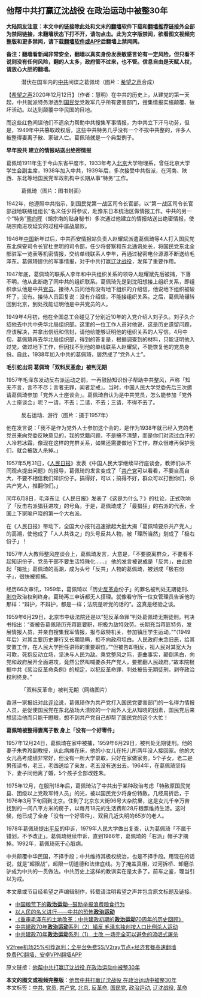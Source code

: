  <h2>他帮中共打赢辽沈战役 在政治运动中被整30年</h2> <p class="notice"><b>大陆网友注意：本文中的链接除此处和文末的<a href="https://github.com/bannedbook/fanqiang" >翻墙</a>软件下载和<a href="https://github.com/killgcd/justmysocks/blob/master/README.md">翻墙推荐</a>链接外全部为禁网链接，未翻墙状态下打不开，请勿点击。此为文字版禁闻，欲看图文视频完整版和更多禁闻，请下载<a href="https://github.com/bannedbook/fanqiang">翻墙软件或APP</a>后翻墙上禁闻网。</p><p>备注：翻墙看新闻非常安全，翻墙以真实身份发表敏感言论有一定风险，但只看不说则没有任何风险，翻的人太多，政府管不过来，也不管。信息自由是天赋人权，请放心大胆的翻墙。</b></p>  <div class="entry"> <figure><figcaption>潜伏在国军内的<a href="https://www.bannedbook.org/bnews/tag/%e4%b8%ad%e5%85%b1/" class="st_tag internal_tag" rel="tag" title="标签 中共 下的日志">中共</a>间谍之葛佩琦（图片：<a target="_blank" href="https://www.soundofhope.org/">希望之声</a>合成）</figcaption></figure> <p>【<span class='wp_keywordlink_affiliate'><a href="https://www.soundofhope.org" title="希望之声" target="_blank">希望之声</a></span>2020年12月12日】（作者：慧明）在中共的历史上，从建党的第一天起，中共就派特务渗透到<a href="https://www.bannedbook.org/bnews/tag/%e5%9b%bd%e6%b0%91%e5%85%9a/" class="st_tag internal_tag" rel="tag" title="标签 国民党 下的日志">国民党</a>党政军几乎所有要害部门，搜集情报实施颠覆、破坏活动。以达到颠覆中华民国的目地。</p> <p>而这些红色间谍他们不遗余力帮助中共搜集军事情报，为中共立下汗马功劳，但是，1949年中共篡取政权后，这些中共特务几乎没有一个不挨中共整的，许多人被整得妻离子散、家破人亡。葛佩琦就是一个典型例子。</p> <p><strong>早年投共 建立的情报站送出绝密情报</strong></p> <p>葛佩琦1911年生于今山东省平度市，1933年考入<a href="https://www.bannedbook.org/bnews/tag/%e5%8c%97%e4%ba%ac/" class="st_tag internal_tag" rel="tag" title="标签 北京 下的日志">北京</a>大学物理系，曾任北京大学学生会副主席，1938年加入中共，1939年后，多次接受中共指派，在河南、陕西、东北等地国民党军政机构中长期从事“特务”工作。</p> <figure><figcaption>葛佩琦（图片：图书封面）</figcaption></figure> <p>1942年，他遵照中共指示，到国民党第一战区司令长官部，以“第一战区司令长官部战地联络组组长”名义任少将参议，赴豫东日本统治区做情报工作。中共的另一个“特务”<span class='wp_keywordlink'><a href="https://www.bannedbook.org/forum2/topic1168.html" title="熊向晖： 我的情报与外交生涯 （中共黨史出版社 1999）" target="_blank">熊向晖</a></span>（胡宗南的贴身秘书）多次通过他建立的情报站送出绝密情报，使胡宗南进攻延安的过程中屡战屡败。</p> <p>1946年<span class='wp_keywordlink_affiliate'><a href="https://www.bannedbook.org/" title="中国" target="_blank">中国</a></span>新年过后，中共西安情报站负责人赵耀斌派遣葛佩琦等4人打入国民党东北保安司令长官杜聿明的司令部，任少将督察和东北通讯处长，将国民党东北全部驻军一览表等机密情报，交给单线联系人李年，再通过秘密电台源源不断送给毛泽东。葛佩琦提供的军事情报，对于中共打赢<a href="https://www.bannedbook.org/bnews/tag/%E8%BE%BD%E6%B2%88%E6%88%98%E5%BD%B9/" class="st_tag internal_tag" rel="tag" title="标签 辽沈战役 下的日志">辽沈战役</a>，发挥了重要作用。</p>  <p>1947年底，葛佩琦的联系人李年和中共组织关系的领导人赵耀斌先后被捕，下落不明，他从此断绝了同中共的组织联系。葛佩琦先是到沈阳想接上组织关系，即组织承认他是中共<a href="https://www.bannedbook.org/bnews/tag/%E5%85%9A%E5%91%98/" class="st_tag internal_tag" rel="tag" title="标签 党员 下的日志">党员</a>。接待人员问他有没有地下组织的介绍信，他说地下组织被破坏了，没有。接待人员回复说：没有介绍信，不能接组织关系。之后，葛佩琦辗转回到北京，到处找能证明他是中共党员的人。</p> <p>1949年4月初，他在全国总工会碰见了分别近10年的入党介绍人刘子久。刘子久介绍他去中共中央华北局组织部。这里的一位工作人员对他说，这是历史遗留问题，应该解决，并拿出信纸和信封，请他给能够证明他的组织关系的人写信。4月中旬，葛佩琦再去华北局组织部，得到的答复是，根据调查到的材料，只能证明他入过党，做过地下工作，但因找不到他的单线联系人赵耀斌，不能恢复他的党员身份。自此，1938年加入中共的葛佩琦，居然成了“党外人士”。</p> <p><strong>毛引蛇出洞 葛佩琦「双料反<a href="https://www.bannedbook.org/bnews/tag/%e9%9d%a9%e5%91%bd/" class="st_tag internal_tag" rel="tag" title="标签 革命 下的日志">革命</a>」被判无期</strong></p> <p>1957年毛泽东发动反右派运动之前，一再鼓励知识份子帮助中共整风，声称「知无不言，言不不尽；言者无罪，闻者足戒」。当时，中国人民大学党委先后三次邀请葛佩琦参加「党外人士座谈会」。葛佩琦自认为是中共党员，怎么能参加「党外人士座谈会」呢？一请，不去；二请，不去；三请，不得不去了。</p> <figure><figcaption>反右运动、游行（图片：摄于1957年）</figcaption></figure> <p>他在发言说：「我不是作为党外人士参加这个会的，是作为1938年就已经入党的老党员来向党委反映意见的，我的党籍问题，不是搞不清楚，而是你们对流过血汗的人冷若冰霜，像现在这样的党群关系，如果还需要做地下工作，群众很难再保护我们，就会被敌人杀掉。」</p> <p>1957年5月31日，《<span class='wp_keywordlink'><a href="https://www.bannedbook.org/forum2/topic109.html" title="透视人民日报" target="_blank">人民日报</a></span>》发表《中国人民大学继续举行座谈会，教师们从不同观点提出问题》的报导，葛佩琦的发言变成了「<a href="https://www.bannedbook.org/bnews/tag/%e5%85%b1%e4%ba%a7%e5%85%9a/" class="st_tag internal_tag" rel="tag" title="标签 共产党 下的日志">共产党</a>可以看看，不要自高自大，不要不相信我们知识份子。搞得好，可以；搞得不好，群众可以打倒你们，杀共产党人，推翻你们。」</p>  <p>同年6月8日，毛泽东让《人民日报》发表了《这是为什么？》的社论，正式吹响了「反击右派猖狂进攻」的号角。于是，葛佩琦成了「最猖狂」的右派的代表，全国上下家喻户晓的第一个大右派。</p> <p>在《人民日报》带动下，全国大小报刊迅速掀起大批大揭「葛佩琦要杀共产党人」的高潮，使他成了「人人共诛之」的头号反共人物，被「理所当然」划成了「极右份子」！</p> <p>1957年人大教师整风座谈会上，葛佩琦发言，大意是，「不要脱离群众，不要看不起知识份子，党员干部不要生活特殊化……」 他的发言被说成是「反共」，由此掀起「揭批」葛佩琦的高潮，成为头号「反共」人物的葛佩琦，被划成「极右份子」，很快被抓捕。</p> <p>经历66次审讯，1959年，葛佩琦以「历史<a href="https://www.bannedbook.org/bnews/tag/%E5%8F%8D%E9%9D%A9%E5%91%BD/" class="st_tag internal_tag" rel="tag" title="标签 反革命 下的日志">反革命</a>份子」的罪名被判处无期徒刑、<span class='wp_keywordlink'><a href="https://www.bannedbook.org/forum2/topic21.html" title="《剥夺》 黄建民 著" target="_blank">剥夺</a></span>政治权利终身。葛琦再三申诉都无人搭理。就像看守所一位女管理员告诉他的那样：“辩护，不辩护，都是一样；法院是听党的话的”。这真是经验之谈。</p> <p>1959年6月29日，北京市中级法院还是以“犯反革命罪”判处葛佩琦无期徒刑。判决书指出：“查被告葛佩琦历充蒋匪要职，积极为敌特效劳。长期充当蒋匪特务，发展情报人员，并亲自搜集我军情报，报与敌特机关，参加镇压学生运动。”“（1949年后）对其主要历史罪行又长期隐瞒，拒不向政府坦白。人民政府未念旧恶，给其安置工作，在人民大学担任讲师的重要职位。”“但被告却相反，视人民对其宽大为可欺，死抱反动立场，坚决与人民为敌。乘党整风之际，歪曲事实，颠倒黑白，向党和政府展开全面进攻，竟然公然叫喊要杀共产党人，要推翻人民政府。”故本院根据中共《惩治反革命条例》的规定，以犯反革命罪，判处被告无期徒刑，剥夺政治权利终身。”</p> <figure><figcaption>「双料反革命」被判无期（网络图片）</figcaption></figure> <p>香港一家报纸对此<span class='wp_keywordlink_affiliate'><a href="https://www.bannedbook.org/bnews/comments/" title="新闻评论" target="_blank">评论</a></span>说，葛佩琦作为共产党打入国民党要害部门的一名得力情报人员，是促使国民党在东北战场大溃败的一个局外人无从知晓的因素，国民党后来想惩治他而只能干瞪眼，想不到共产党自己却帮了国民党的这个大忙！</p>  <p><strong>葛佩琦被整得妻离子散 身上「没有一个好零件」</strong></p> <p>1957年12月24日，葛佩琦在家中被捕，1959年6月29日，被判处无期徒刑。他的妻子朱秀玲副教授，从此病瘫在床，他的小女儿在托儿所两年没人接回家。他的大女儿高考成绩非常好，但没有一所大学录取，只好在家做家务。5个子女，老二是男孩读书，老三，老四送给了亲友，老五没有送出去。1964年，在葛佩琦坚持下，妻子同他离了婚，5个孩子全部改姓朱。</p> <p>1975年12月，在服刑18年后，葛佩琦沾了中共出于某种政治考虑「特赦原国民党县、团级以上党政军特人员」的光，被以国民党少将身份特赦。几经周折后，于1976年3月下旬回到北京。住到了北京东大街96号大杂院里，这是女儿千辛万苦找到的一间八平方米的房子，以每月18元的生活费和28斤粮票维持生活。这时候，他已成了全身「没有一个好零件」、双目几近失明的65岁的老人。</p> <p>1978年葛佩琦提出<span class='wp_keywordlink'><a href="https://www.bannedbook.org/forum11/topic332.html" title="禁片：平反的把戏" target="_blank">平反</a></span>的申诉，1979年人民大学做出复查，认为葛佩琦「不属于错划，不予改正」。葛佩琦继续申诉，直到1986年，葛佩琦的「右派」帽子才摘掉。1992年，葛佩琦死于心脏病。</p> <p>中共颠覆中华民国，不择手段；中共维持其极权统治，也是不择手段。用现在的话说，就是“超限战”，超限一切道德和法律底线。为了掩盖真相，过河拆桥、卸磨杀驴成为中共的一贯做法。中共历史上这样的教训实在是太多了。前车之鉴，理当引以为戒。</p> <p>本文章或节目经希望之声编辑制作，转载请注明希望之声并包含原文标题及链接。</p>  <ul class='op-related-articles' title='相关阅读'> <li><a href='https://www.bannedbook.org/bnews/baitai/20200829/1387651.html' target='_blank'>中国粮荒下的<b>政治运动</b>--鼓励举报浪费粮食行为</a></li> <li><a href='https://www.bannedbook.org/bnews/lifebaike/20200212/1275561.html' target='_blank'>以人民的名义进行——中共的恐怖<b>政治运动</b></a></li> <li><a href='https://www.bannedbook.org/bnews/bookwiki/20200105/1253845.html' target='_blank'>《重审毛泽东的土地改革：中共建政初期的<b>政治运动</b>70周年的历史回顾》</a></li> <li><a href='https://www.bannedbook.org/bnews/lifebaike/20191002/1200519.html' target='_blank'>中共建政70年<b>政治运动</b>系列（2）镇反 毛泽东独创按人口比例杀人运动</a></li> <li><a href='https://www.bannedbook.org/bnews/lifebaike/20191001/1200322.html' target='_blank'>中共建政70年<b>政治运动</b>系列（1） 土改 一场完全可以避免的流氓式屠杀</a></li> </ul> <p class="texttj"> <a href="https://www.bannedbook.org/forum23/topic22702.html" target="_blank">V2free机场25%引荐返利：全平台免费SS/V2ray节点+经济套餐高速翻墙</a><br/> <a href="https://github.com/bannedbook/fanqiang/wiki/%E7%A6%81%E9%97%BB%E7%BD%91%E5%AE%89%E5%8D%93%E7%BF%BB%E5%A2%99%E6%96%B0%E9%97%BBAPP" target="_blank">免费PC翻墙、安卓VPN翻墙APP</a></p><p>原文链接：<a class="src_link"  href="https://www.soundofhope.org/post/448750" target="_blank">他帮中共打赢辽沈战役 在政治运动中被整30年</a></p><a name='sharetosocial'></a>       <div><b>本文的图文或视频完整版</b>：<a href='https://www.bannedbook.org/bnews/comments/20201213/1446989.html'>他帮中共打赢辽沈战役 在政治运动中被整30年</a></div>  </div><!--END ENTRY--> <div class="postfooter"> <div>本文标签：<a href="https://www.bannedbook.org/bnews/tag/%e4%b8%ad%e5%85%b1/" rel="tag">中共</a>, <a href="https://www.bannedbook.org/bnews/tag/%E5%85%9A%E5%91%98/" rel="tag">党员</a>, <a href="https://www.bannedbook.org/bnews/tag/%e5%85%b1%e4%ba%a7%e5%85%9a/" rel="tag">共产党</a>, <a href="https://www.bannedbook.org/bnews/tag/%e5%8c%97%e4%ba%ac/" rel="tag">北京</a>, <a href="https://www.bannedbook.org/bnews/tag/%E5%8F%8D%E9%9D%A9%E5%91%BD/" rel="tag">反革命</a>, <a href="https://www.bannedbook.org/bnews/tag/%e5%9b%bd%e6%b0%91%e5%85%9a/" rel="tag">国民党</a>, <a href="https://www.bannedbook.org/bnews/tag/%E6%94%BF%E6%B2%BB%E8%BF%90%E5%8A%A8/" rel="tag">政治运动</a>, <a href="https://www.bannedbook.org/bnews/tag/%E8%BE%BD%E6%B2%88%E6%88%98%E5%BD%B9/" rel="tag">辽沈战役</a>, <a href="https://www.bannedbook.org/bnews/tag/%e9%9d%a9%e5%91%bd/" rel="tag">革命</a></div>  </div><!--END POSTFOOTER--> 